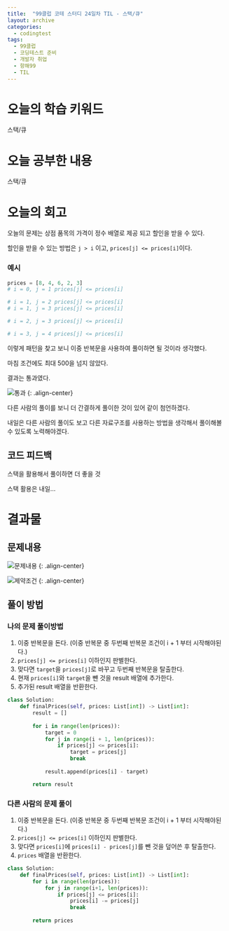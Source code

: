 ```yaml
---
title:  "99클럽 코테 스터디 24일차 TIL - 스택/큐"
layout: archive
categories:
  - codingtest
tags:
  - 99클럽
  - 코딩테스트 준비
  - 개발자 취업
  - 항해99
  - TIL
---
```


# 오늘의 학습 키워드 
스택/큐

# 오늘 공부한 내용
스택/큐

# 오늘의 회고
오늘의 문제는 상점 품목의 가격이 정수 배열로 제공 되고 할인을 받을 수 있다.

할인을 받을 수 있는 방법은 `j > i` 이고, `prices[j] <= prices[i]`이다.

### 예시
```python
prices = [8, 4, 6, 2, 3]
# i = 0, j = 1 prices[j] <= prices[i]

# i = 1, j = 2 prices[j] <= prices[i]
# i = 1, j = 3 prices[j] <= prices[i]

# i = 2, j = 3 prices[j] <= prices[i]

# i = 3, j = 4 prices[j] <= prices[i]
```

이렇게 패턴을 찾고 보니 이중 반복문을 사용하여 풀이하면 될 것이라 생각했다.

마침 조건에도 최대 500을 넘지 않았다.

결과는 통과였다.

![통과](https://github.com/kimhyunso/kimhyunso.github.io/assets/87798982/65fc9cd5-b41b-4753-8f4c-2136d9ba13a1)
{: .align-center}

다른 사람의 풀이를 보니 더 간결하게 풀이한 것이 있어 같이 첨언하겠다.

내일은 다른 사람의 풀이도 보고 다른 자료구조를 사용하는 방법을 생각해서 풀이해볼 수 있도록 노력해야겠다.

## 코드 피드백
스택을 활용해서 풀이하면 더 좋을 것

스택 활용은 내일...


# 결과물
## 문제내용

![문제내용](https://github.com/kimhyunso/kimhyunso.github.io/assets/87798982/cec5815a-0b4d-4cbd-945d-945b422ed826)
{: .align-center}

![제약조건](https://github.com/kimhyunso/kimhyunso.github.io/assets/87798982/153a2553-370c-486c-942d-5217dcaa37d9)
{: .align-center}

## 풀이 방법
### 나의 문제 풀이방법
1. 이중 반복문을 돈다. (이중 반복문 중 두번째 반복문 조건이 i + 1 부터 시작해야된다.)
2. `prices[j] <= prices[i]` 이하인지 판별한다.
3. 맞다면 `target`을 `prices[j]`로 바꾸고 두번째 반복문을 탈출한다.
4. 현재 `prices[i]`와 `target`을 뺀 것을 result 배열에 추가한다.
5. 추가된 result 배열을 반환한다.

```python
class Solution:
    def finalPrices(self, prices: List[int]) -> List[int]:
        result = []
        
        for i in range(len(prices)):
            target = 0
            for j in range(i + 1, len(prices)):
                if prices[j] <= prices[i]:
                    target = prices[j]
                    break
            
            result.append(prices[i] - target)

        return result
```            


### 다른 사람의 문제 풀이
1. 이중 반복문을 돈다. (이중 반복문 중 두번째 반복문 조건이 i + 1 부터 시작해야된다.)
2. `prices[j] <= prices[i]` 이하인지 판별한다.
3. 맞다면 `prices[i]`에 `prices[i] - prices[j]`를 뺀 것을 덮어쓴 후 탈출한다.
4. `prices` 배열을 반환한다.

```python
class Solution:
    def finalPrices(self, prices: List[int]) -> List[int]:
        for i in range(len(prices)):
            for j in range(i+1, len(prices)):
                if prices[j] <= prices[i]:
                    prices[i] -= prices[j]
                    break
        
        return prices
```